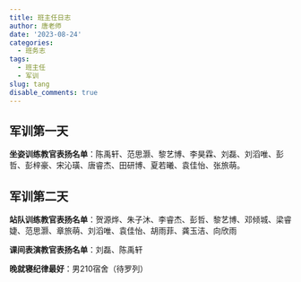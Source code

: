 ```yaml
---
title: 班主任日志
author: 唐老师
date: '2023-08-24'
categories:
  - 班务志
tags:
  - 班主任
  - 军训
slug: tang
disable_comments: true
---
```


## 军训第一天

**坐姿训练教官表扬名单**：陈禹轩、范思灏、黎艺博、李昊霖、刘磊、刘滔唯、彭哲、彭梓豪、宋沁璜、唐睿杰、田研博、夏若曦、袁佳怡、张旅萌。

## 军训第二天

**站队训练教官表扬名单**：贺源烨、朱子沐、李睿杰、彭哲、黎艺博、邓倾城、梁睿婕、范思灏、章旅萌、刘滔唯、袁佳怡、胡雨菲、龚玉洁、向欣雨

**课间表演教官表扬名单**：刘磊、陈禹轩

**晚就寝纪律最好**：男210宿舍（待罗列）